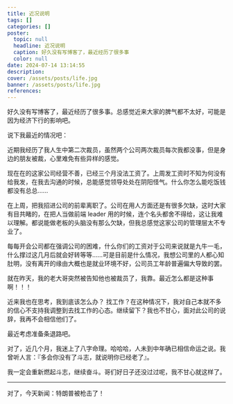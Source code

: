 ```yaml
---
title: 近况说明
tags: []
categories: []
poster:
  topic: null
  headline: 近况说明
  caption: 好久没有写博客了，最近经历了很多事
  color: null
date: 2024-07-14 13:14:55
description:
cover: /assets/posts/life.jpg
banner: /assets/posts/life.jpg
references:
---
```


好久没有写博客了，最近经历了很多事。总感觉近来大家的脾气都不太好，可能是因为经济下行的影响吧。

说下我最近的情况吧：

近期我经历了我人生中第二次裁员，虽然两个公司两次裁员每次我都没事，但是身边的朋友被裁，心里难免有些异样的感觉。

现在在的这家公司经营不善，已经三个月没法工资了。上周发工资时不知为何没有给我发，在我去沟通的时候，总能感觉领导处处在阴阳怪气。什么你怎么能吃饭钱都没有总总……

在上周，把我招进公司的前辈离职了。公司在用人方面还是有很多欠缺，这时大家有目共睹的，在把人当做前端 leader 用的时候，连个名头都舍不得给，这让我难以理解。都说能做老板的头脑没有那么欠缺，但我总感觉这家公司的管理层太不专业了。

每每开会公司都在强调公司的困难，什么你们的工资对于公司来说就是九牛一毛，什么撑过这几月后就会好转等等……可是目前是什么情况，我想公司里的人都心知肚明，没有离开的缘由大概也是就业环境不好，公司员工年龄普遍偏大导致的罢。

就在昨天，我的老大哥突然被告知他也被裁员了，我靠。最近怎么都是这种事啊！！！

近来我也在思考，我到底该怎么办？
找工作？在这种情况下，我对自己本就不多的信心不支持我调整到去找工作的心态。继续留下？我也不甘心，面对此公司的说辞，我再不会相信他们了。

最近考虑准备条退路吧。

对了，近几个月，我迷上了八字命理。哈哈哈，人未到中年确已相信命运之说。我曾听人言：『多会你没有了斗志，就说明你已经老了』。

我一定会重新燃起斗志，继续奋斗。哥们好日子还没过过呢，我不甘心就这样了。

---

对了，今天新闻：特朗普被枪击了！
